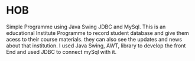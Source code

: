 # HOB
Simple Programme using Java Swing JDBC and MySql.
This is an educational Institute Programme to record student database and give them acess to their course materials. they can also see the updates and news about that institution.
I used Java Swing, AWT, library to develop the front End and used JDBC to connect mySql with it.
